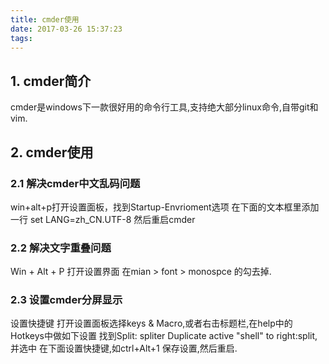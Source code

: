 ```yaml
---
title: cmder使用
date: 2017-03-26 15:37:23
tags:
---
```

## 1. cmder简介
cmder是windows下一款很好用的命令行工具,支持绝大部分linux命令,自带git和vim.

## 2. cmder使用
### 2.1 解决cmder中文乱码问题
win+alt+p打开设置面板，找到Startup-Envrioment选项
在下面的文本框里添加一行 set LANG=zh_CN.UTF-8
然后重启cmder
<!--More-->
### 2.2 解决文字重叠问题
Win + Alt + P 打开设置界面 
在mian > font > monospce 的勾去掉.

### 2.3 设置cmder分屏显示
设置快捷键
打开设置面板选择keys & Macro,或者右击标题栏,在help中的Hotkeys中做如下设置
找到Split: spliter Duplicate active "shell" to right:split,并选中
在下面设置快捷键,如ctrl+Alt+1
保存设置,然后重启.

